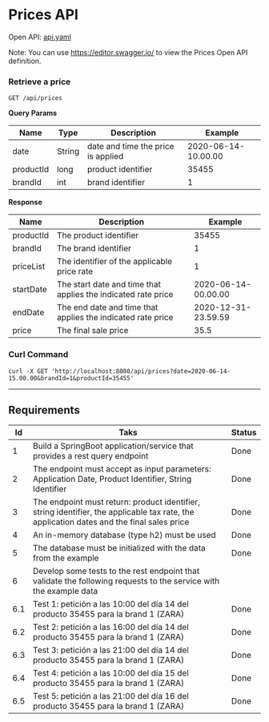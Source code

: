 # Prices API

Open API: [api.yaml](https://github.com/aljrubior/java-prices-api/blob/main/src/main/resources/api/api.yaml)

Note: You can use https://editor.swagger.io/ to view the Prices Open API definition.

### Retrieve a price

```
GET /api/prices
```

**Query Params**

| Name      | Type   | Description                        | Example             |
|-----------|--------|------------------------------------|---------------------|
| date      | String | date and time the price is applied | 2020-06-14-10.00.00 |
| productId | long   | product identifier                 | 35455               |
| brandId   | int    | brand identifier                   | 1                   |

**Response**

| Name      | Description                                                   | Example             |
|-----------|---------------------------------------------------------------|---------------------|
| productId | The product identifier                                        | 35455               |
| brandId   | The brand identifier                                          | 1                   |
| priceList | The identifier of the applicable price rate                   | 1                   | 
| startDate | The start date and time that applies the indicated rate price | 2020-06-14-00.00.00 |
| endDate   | The end date and time that applies the indicated rate price   | 2020-12-31-23.59.59 |
| price     | The final sale price                                          | 35.5                |

### Curl Command

```
curl -X GET 'http://localhost:8080/api/prices?date=2020-06-14-15.00.00&brandId=1&productId=35455'
```

---

## Requirements

| Id  | Taks                                                                                                                                      | Status |
|-----|-------------------------------------------------------------------------------------------------------------------------------------------|--------|
| 1   | Build a SpringBoot application/service that provides a rest query endpoint                                                                | Done   |
| 2   | The endpoint must accept as input parameters: Application Date, Product Identifier, String Identifier                                     | Done   |
| 3   | The endpoint must return: product identifier, string identifier, the applicable tax rate, the application dates and the final sales price | Done   |
| 4   | An in-memory database (type h2) must be used                                                                                              | Done   |
| 5   | The database must be initialized with the data from the example                                                                           | Done   |
| 6   | Develop some tests to the rest endpoint that validate the following requests to the service with the example data                         |        |
| 6.1 | Test 1: petición a las 10:00 del día 14 del producto 35455 para la brand 1 (ZARA)                                                         | Done   |
| 6.2 | Test 2: petición a las 16:00 del día 14 del producto 35455 para la brand 1 (ZARA)                                                         | Done   |
| 6.3 | Test 3: petición a las 21:00 del día 14 del producto 35455 para la brand 1 (ZARA)                                                         | Done   |
| 6.4 | Test 4: petición a las 10:00 del día 15 del producto 35455 para la brand 1 (ZARA)                                                         | Done   |
| 6.5 | Test 5: petición a las 21:00 del día 16 del producto 35455 para la brand 1 (ZARA)                                                         | Done   |

